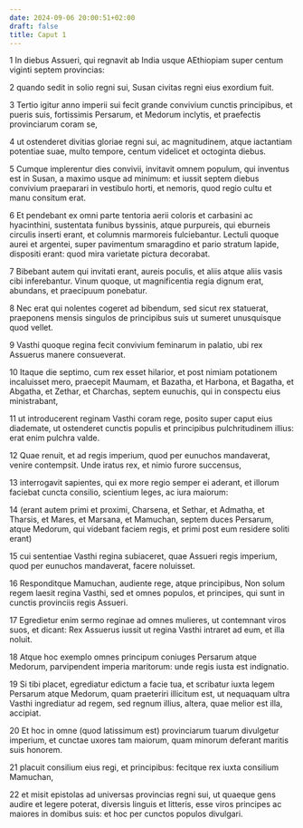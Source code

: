 ```yaml
---
date: 2024-09-06 20:00:51+02:00
draft: false
title: Caput 1
---
```





1 In diebus Assueri, qui regnavit ab India usque AEthiopiam super centum viginti septem provincias:

2 quando sedit in solio regni sui, Susan civitas regni eius exordium fuit.

3 Tertio igitur anno imperii sui fecit grande convivium cunctis principibus, et pueris suis, fortissimis Persarum, et Medorum inclytis, et praefectis provinciarum coram se,

4 ut ostenderet divitias gloriae regni sui, ac magnitudinem, atque iactantiam potentiae suae, multo tempore, centum videlicet et octoginta diebus.

5 Cumque implerentur dies convivii, invitavit omnem populum, qui inventus est in Susan, a maximo usque ad minimum: et iussit septem diebus convivium praeparari in vestibulo horti, et nemoris, quod regio cultu et manu consitum erat.

6 Et pendebant ex omni parte tentoria aerii coloris et carbasini ac hyacinthini, sustentata funibus byssinis, atque purpureis, qui eburneis circulis inserti erant, et columnis marmoreis fulciebantur. Lectuli quoque aurei et argentei, super pavimentum smaragdino et pario stratum lapide, dispositi erant: quod mira varietate pictura decorabat.

7 Bibebant autem qui invitati erant, aureis poculis, et aliis atque aliis vasis cibi inferebantur. Vinum quoque, ut magnificentia regia dignum erat, abundans, et praecipuum ponebatur.

8 Nec erat qui nolentes cogeret ad bibendum, sed sicut rex statuerat, praeponens mensis singulos de principibus suis ut sumeret unusquisque quod vellet.

9 Vasthi quoque regina fecit convivium feminarum in palatio, ubi rex Assuerus manere consueverat.

10 Itaque die septimo, cum rex esset hilarior, et post nimiam potationem incaluisset mero, praecepit Maumam, et Bazatha, et Harbona, et Bagatha, et Abgatha, et Zethar, et Charchas, septem eunuchis, qui in conspectu eius ministrabant,

11 ut introducerent reginam Vasthi coram rege, posito super caput eius diademate, ut ostenderet cunctis populis et principibus pulchritudinem illius: erat enim pulchra valde.

12 Quae renuit, et ad regis imperium, quod per eunuchos mandaverat, venire contempsit. Unde iratus rex, et nimio furore succensus,

13 interrogavit sapientes, qui ex more regio semper ei aderant, et illorum faciebat cuncta consilio, scientium leges, ac iura maiorum:

14 (erant autem primi et proximi, Charsena, et Sethar, et Admatha, et Tharsis, et Mares, et Marsana, et Mamuchan, septem duces Persarum, atque Medorum, qui videbant faciem regis, et primi post eum residere soliti erant)

15 cui sententiae Vasthi regina subiaceret, quae Assueri regis imperium, quod per eunuchos mandaverat, facere noluisset.

16 Responditque Mamuchan, audiente rege, atque principibus, Non solum regem laesit regina Vasthi, sed et omnes populos, et principes, qui sunt in cunctis provinciis regis Assueri.

17 Egredietur enim sermo reginae ad omnes mulieres, ut contemnant viros suos, et dicant: Rex Assuerus iussit ut regina Vasthi intraret ad eum, et illa noluit.

18 Atque hoc exemplo omnes principum coniuges Persarum atque Medorum, parvipendent imperia maritorum: unde regis iusta est indignatio.

19 Si tibi placet, egrediatur edictum a facie tua, et scribatur iuxta legem Persarum atque Medorum, quam praeteriri illicitum est, ut nequaquam ultra Vasthi ingrediatur ad regem, sed regnum illius, altera, quae melior est illa, accipiat.

20 Et hoc in omne (quod latissimum est) provinciarum tuarum divulgetur imperium, et cunctae uxores tam maiorum, quam minorum deferant maritis suis honorem.

21 placuit consilium eius regi, et principibus: fecitque rex iuxta consilium Mamuchan,

22 et misit epistolas ad universas provincias regni sui, ut quaeque gens audire et legere poterat, diversis linguis et litteris, esse viros principes ac maiores in domibus suis: et hoc per cunctos populos divulgari.


